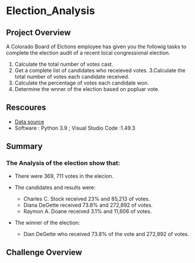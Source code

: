 # Election_Analysis

## Project Overview

A Colorado Board of Elctions employee has given you the followig tasks to complete the election audit of a recent local congressional election.

1. Calculate the total number of votes cast.
2. Get a complete list of candidates who receieved votes.
3.Calculate the total number of votes each candidate received.
4. Calculate the percentage of votes each candidate won.
5. Determine the wnner of the election based on popluar vote.


## Rescoures
- [Data source](Resources/election_results.csv) 
- Software : Python 3.9 ; Visual Studio Code :1.49.3 


## Summary
### The Analysis of the election show that:
- There were 369, 711 votes in the elecion.
- The candidates and results were:
  - Charles C. Stock received 23% and 85,213 of votes.
  - Diana DeGette received 73.8% and 272,892 of votes.
  - Raymon A. Doane received 3.1% and 11,606 of votes.
  
- The winner of the election:
  - Dian DeGette who received 73.8% of the vote and 272,892 of votes.
  
## Challenge Overview  
